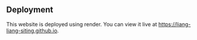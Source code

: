 ## Deployment

This website is deployed using render. You can view it live at https://liang-liang-siting.github.io.
